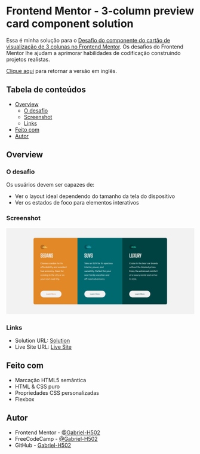 # Frontend Mentor - 3-column preview card component solution

Essa é minha solução para o [Desafio do componente do cartão de visualização de 3 colunas no Frontend Mentor](https://www.frontendmentor.io/challenges/3column-preview-card-component-pH92eAR2-). Os desafios do Frontend Mentor lhe ajudam a aprimorar habilidades de codificação construindo projetos realistas. 

[Clique aqui](README.md) para retornar a versão em inglês.

## Tabela de conteúdos

- [Overview](#overview)
  - [O desafio](#o-desafio)
  - [Screenshot](#screenshot)
  - [Links](#links)
- [Feito com](#feito-com)
- [Autor](#autor)

## Overview

### O desafio

Os usuários devem ser capazes de:

- Ver o layout ideal dependendo do tamanho da tela do dispositivo
- Ver os estados de foco para elementos interativos

### Screenshot

![](./images/screenshot.jpg)

### Links

- Solution URL: [Solution](https://www.frontendmentor.io/solutions/3-column-preview-cards-28ZKvdV4nH)
- Live Site URL: [Live Site](https://gabriel-h502.github.io/3-column-preview-cards/)

## Feito com

- Marcação HTML5 semântica
- HTML & CSS puro
- Propriedades CSS personalizadas
- Flexbox

## Autor

- Frontend Mentor - [@Gabriel-H502](https://www.frontendmentor.io/profile/Gabriel-H502)
- FreeCodeCamp - [@Gabriel-H502](https://www.freecodecamp.org/Gabriel-H502) 
- GitHub - [Gabriel-H502](https://github.com/Gabriel-H502)